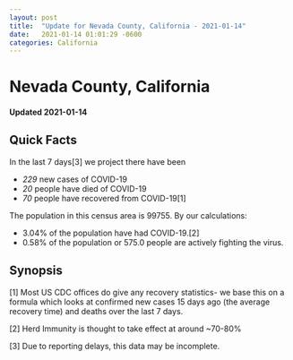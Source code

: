 ```yaml
---
layout: post
title:  "Update for Nevada County, California - 2021-01-14"
date:   2021-01-14 01:01:29 -0600
categories: California
---
```


# Nevada County, California
#### Updated 2021-01-14

## Quick Facts

In the last 7 days[3] we project there have been
- *229* new cases of COVID-19
- *20* people have died of COVID-19
- *70* people have recovered from COVID-19[1]

The population in this census area is 99755. By our calculations:
- 3.04% of the population have had COVID-19.[2]
- 0.58% of the population or 575.0 people are actively fighting the virus.

## Synopsis




[1] Most US CDC offices do give any recovery statistics- we base this on a formula which looks at confirmed new cases
15 days ago (the average recovery time) and deaths over the last 7 days.

[2] Herd Immunity is thought to take effect at around ~70-80%

[3] Due to reporting delays, this data may be incomplete.
 
    